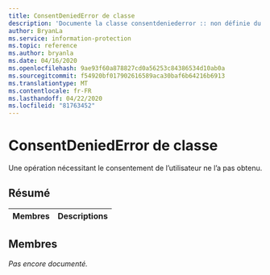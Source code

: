 ```yaml
---
title: ConsentDeniedError de classe
description: 'Documente la classe consentdeniederror :: non définie du kit de développement logiciel (SDK) Microsoft Information Protection (MIP).'
author: BryanLa
ms.service: information-protection
ms.topic: reference
ms.author: bryanla
ms.date: 04/16/2020
ms.openlocfilehash: 9ae93f60a878827cd0a56253c84386534d10ab0a
ms.sourcegitcommit: f54920bf017902616589aca30baf6b64216b6913
ms.translationtype: MT
ms.contentlocale: fr-FR
ms.lasthandoff: 04/22/2020
ms.locfileid: "81763452"
---
```

# <a name="class-consentdeniederror"></a>ConsentDeniedError de classe 
Une opération nécessitant le consentement de l’utilisateur ne l’a pas obtenu.
  
## <a name="summary"></a>Résumé
 Membres                        | Descriptions                                
--------------------------------|---------------------------------------------
  
## <a name="members"></a>Membres
_Pas encore documenté._
